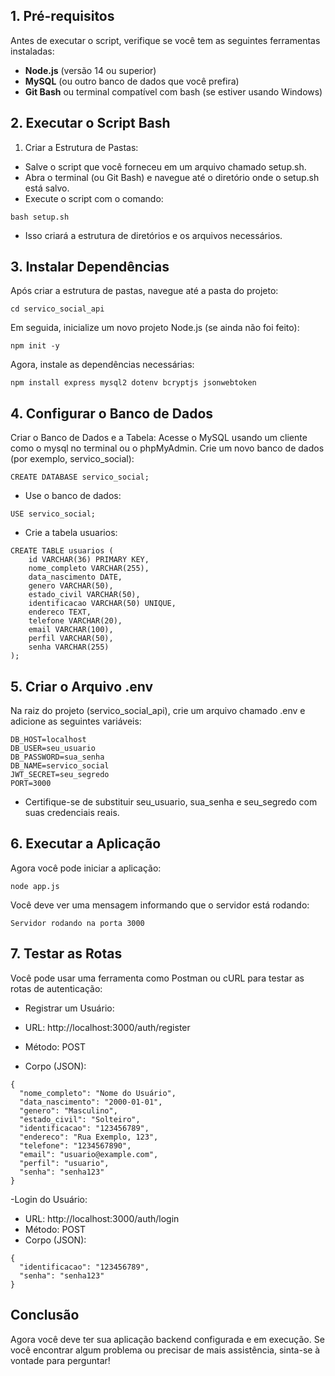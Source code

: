 ## 1. Pré-requisitos
Antes de executar o script, verifique se você tem as seguintes ferramentas instaladas:

- **Node.js** (versão 14 ou superior)
- **MySQL** (ou outro banco de dados que você prefira)
- **Git Bash** ou terminal compatível com bash (se estiver usando Windows)

## 2. Executar o Script Bash

1. Criar a Estrutura de Pastas:
- Salve o script que você forneceu em um arquivo chamado setup.sh.
- Abra o terminal (ou Git Bash) e navegue até o diretório onde o setup.sh está salvo.
- Execute o script com o comando:

```
bash setup.sh
```

- Isso criará a estrutura de diretórios e os arquivos necessários.

## 3. Instalar Dependências
Após criar a estrutura de pastas, navegue até a pasta do projeto:


```
cd servico_social_api
```
Em seguida, inicialize um novo projeto Node.js (se ainda não foi feito):

```
npm init -y
```
Agora, instale as dependências necessárias:

```
npm install express mysql2 dotenv bcryptjs jsonwebtoken
```
## 4. Configurar o Banco de Dados
Criar o Banco de Dados e a Tabela:
Acesse o MySQL usando um cliente como o mysql no terminal ou o phpMyAdmin.
Crie um novo banco de dados (por exemplo, servico_social):

```
CREATE DATABASE servico_social;
```
- Use o banco de dados:

```
USE servico_social;
```

- Crie a tabela usuarios:
```
CREATE TABLE usuarios (
    id VARCHAR(36) PRIMARY KEY,
    nome_completo VARCHAR(255),
    data_nascimento DATE,
    genero VARCHAR(50),
    estado_civil VARCHAR(50),
    identificacao VARCHAR(50) UNIQUE,
    endereco TEXT,
    telefone VARCHAR(20),
    email VARCHAR(100),
    perfil VARCHAR(50),
    senha VARCHAR(255)
);
```
## 5. Criar o Arquivo .env
Na raiz do projeto (servico_social_api), crie um arquivo chamado .env e adicione as seguintes variáveis:

```
DB_HOST=localhost
DB_USER=seu_usuario
DB_PASSWORD=sua_senha
DB_NAME=servico_social
JWT_SECRET=seu_segredo
PORT=3000
```
- Certifique-se de substituir seu_usuario, sua_senha e seu_segredo com suas credenciais reais.

## 6. Executar a Aplicação
Agora você pode iniciar a aplicação:

````
node app.js
````
Você deve ver uma mensagem informando que o servidor está rodando:
```
Servidor rodando na porta 3000
```
## 7. Testar as Rotas
Você pode usar uma ferramenta como Postman ou cURL para testar as rotas de autenticação:

- Registrar um Usuário:

- URL: http://localhost:3000/auth/register
- Método: POST
- Corpo (JSON):
```
{
  "nome_completo": "Nome do Usuário",
  "data_nascimento": "2000-01-01",
  "genero": "Masculino",
  "estado_civil": "Solteiro",
  "identificacao": "123456789",
  "endereco": "Rua Exemplo, 123",
  "telefone": "1234567890",
  "email": "usuario@example.com",
  "perfil": "usuario",
  "senha": "senha123"
}
```
-Login do Usuário:

- URL: http://localhost:3000/auth/login
- Método: POST
- Corpo (JSON):

```
{
  "identificacao": "123456789",
  "senha": "senha123"
}

```
## Conclusão
Agora você deve ter sua aplicação backend configurada e em execução. Se você encontrar algum problema ou precisar de mais assistência, sinta-se à vontade para perguntar!
